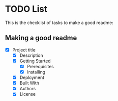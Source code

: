# TODO List

This is the checklist of tasks to make a good readme:

## Making a good readme

- [x] Project title
    - [x] Description
    - [x] Getting Started
        - [x] Prerequisites
        - [x] Installing
   - [x] Deployment 
   - [x] Built With
   - [x] Authors
   - [x] License
